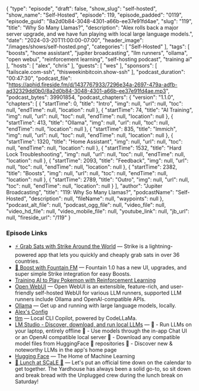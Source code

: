{
  "type": "episode",
  "draft": false,
  "show_slug": "self-hosted",
  "show_name": "Self-Hosted",
  "episode": 119,
  "episode_padded": "0119",
  "episode_guid": "8a2d0b84-3048-4301-a66b-ee37e91fd4ae",
  "slug": "119",
  "title": "Why So Many Llamas?",
  "description": "Alex rolls back a major server upgrade, and we have fun playing with local large language models.",
  "date": "2024-03-20T11:00:00-07:00",
  "header_image": "/images/shows/self-hosted.png",
  "categories": [
    "Self-Hosted"
  ],
  "tags": [
    "boosts",
    "home assistant",
    "jupiter broadcasting",
    "llm runners",
    "ollama",
    "open webui",
    "reinforcement learning",
    "self-hosting podcast",
    "training ai"
  ],
  "hosts": [
    "alex",
    "chris"
  ],
  "guests": [
    "wes"
  ],
  "sponsors": [
    "tailscale.com-ssh",
    "thisweekinbitcoin.show-ssh"
  ],
  "podcast_duration": "00:47:30",
  "podcast_file": "https://aphid.fireside.fm/d/1437767933/7296e34a-2697-479a-adfb-ad32329dd0b0/8a2d0b84-3048-4301-a66b-ee37e91fd4ae.mp3",
  "podcast_bytes": 39901854,
  "podcast_chapters": {
    "version": "1.1.0",
    "chapters": [
      {
        "startTime": 0,
        "title": "Intro",
        "img": null,
        "url": null,
        "toc": null,
        "endTime": null,
        "location": null
      },
      {
        "startTime": 74,
        "title": "AI Training",
        "img": null,
        "url": null,
        "toc": null,
        "endTime": null,
        "location": null
      },
      {
        "startTime": 413,
        "title": "Ollama",
        "img": null,
        "url": null,
        "toc": null,
        "endTime": null,
        "location": null
      },
      {
        "startTime": 835,
        "title": "Immich",
        "img": null,
        "url": null,
        "toc": null,
        "endTime": null,
        "location": null
      },
      {
        "startTime": 1320,
        "title": "Home Assistant",
        "img": null,
        "url": null,
        "toc": null,
        "endTime": null,
        "location": null
      },
      {
        "startTime": 1532,
        "title": "Hard Lock Troubleshooting",
        "img": null,
        "url": null,
        "toc": null,
        "endTime": null,
        "location": null
      },
      {
        "startTime": 2093,
        "title": "Feedback",
        "img": null,
        "url": null,
        "toc": null,
        "endTime": null,
        "location": null
      },
      {
        "startTime": 2382,
        "title": "Boosts",
        "img": null,
        "url": null,
        "toc": null,
        "endTime": null,
        "location": null
      },
      {
        "startTime": 2789,
        "title": "Outro",
        "img": null,
        "url": null,
        "toc": null,
        "endTime": null,
        "location": null
      }
    ],
    "author": "Jupiter Broadcasting",
    "title": "119: Why So Many Llamas?",
    "podcastName": "Self-Hosted",
    "description": null,
    "fileName": null,
    "waypoints": null
  },
  "podcast_alt_file": null,
  "podcast_ogg_file": null,
  "video_file": null,
  "video_hd_file": null,
  "video_mobile_file": null,
  "youtube_link": null,
  "jb_url": null,
  "fireside_url": "/119"
}


### Episode Links

  * [⚡ Grab Sats with Strike Around the World](https://strike.me/download/ "⚡ Grab Sats with Strike Around the World") — Strike is a lightning-powered app that lets you quickly and cheaply grab sats in over 36 countries. 
  * [🎉 Boost with Fountain FM](https://www.fountain.fm/ "🎉 Boost with Fountain FM") — Fountain 1.0 has a new UI, upgrades, and super simple Strike integration for easy Boosts.
  * [Training AI to Play Pokemon with Reinforcement Learning](https://www.youtube.com/watch?v=DcYLT37ImBY "Training AI to Play Pokemon with Reinforcement Learning")
  * [Open WebUI](https://docs.openwebui.com/ "Open WebUI") — Open WebUI is an extensible, feature-rich, and user-friendly self-hosted WebUI for various LLM runners, supported LLM runners include Ollama and OpenAI-compatible APIs.
  * [Ollama](https://ollama.com/ "Ollama") — Get up and running with large language models, locally.
  * [Alex's Config](https://paste.ktz.cloud/vJ2jK93vmcM51Ad3S2lP3 "Alex's Config")
  * [tlm](https://github.com/yusufcanb/tlm "tlm") — Local CLI Copilot, powered by CodeLLaMa.
  * [LM Studio - Discover, download, and run local LLMs](https://lmstudio.ai/ "LM Studio - Discover, download, and run local LLMs") — 🤖 - Run LLMs on your laptop, entirely offline 👾 - Use models through the in-app Chat UI or an OpenAI compatible local server 📂 - Download any compatible model files from HuggingFace 🤗 repositories 🔭 - Discover new & noteworthy LLMs in the app's home page
  * [Hugging Face](https://huggingface.co/ "Hugging Face") — The Home of Machine Learning 
  * [🍔 Lunch at SCaLE 🍇](http://meetup.com/jupiterbroadcasting "🍔 Lunch at SCaLE 🍇") — Let's put an official time down on the calendar to get together. The Yardhouse has always been a solid go-to, so sit down and break bread with the Unplugged crew during the lunch break on Saturday!


